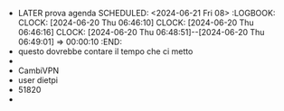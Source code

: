 - LATER prova agenda
  SCHEDULED: <2024-06-21 Fri 08>
  :LOGBOOK:
  CLOCK: [2024-06-20 Thu 06:46:10]
  CLOCK: [2024-06-20 Thu 06:46:16]
  CLOCK: [2024-06-20 Thu 06:48:51]--[2024-06-20 Thu 06:49:01] =>  00:00:10
  :END:
- questo dovrebbe contare il tempo che ci metto
-
- CambiVPN
- user dietpi
- 51820
-